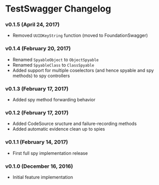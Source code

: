 TestSwagger Changelog
=====================

### v0.1.5 (April 24, 2017)
 - Removed `UUIDKeyString` function (moved to FoundationSwagger)

### v0.1.4 (February 20, 2017)
 - Renamed `SpyableObject` to `ObjectSpyable`
 - Renamed `SpyableClass` to `ClassSpyable`
 - Added support for multiple coselectors (and hence spyable and spy methods) to spy controllers

### v0.1.3 (February 17, 2017)
 - Added spy method forwarding behavior

### v0.1.2 (February 17, 2017)
 - Added CodeSource sructure and failure-recording methods
 - Added automatic evidence clean up to spies

### v0.1.1 (February 14, 2017)
 - First full spy implementation release

### v0.1.0 (December 16, 2016)
 - Initial feature implementation

